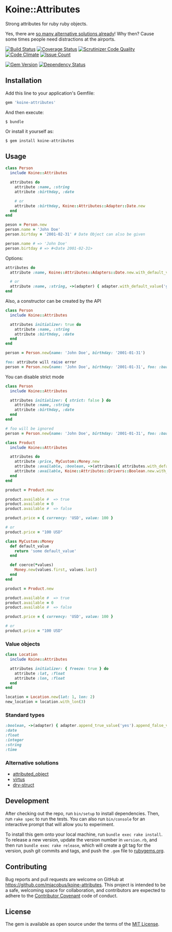 # Koine::Attributes

Strong attributes for ruby ruby objects.

Yes, there are [so many alternative solutions already](#alternative-solutions)! Why then? Cause some times people need distractions at the airports.

[![Build Status](https://travis-ci.org/mjacobus/koine-attributes.svg?branch=master)](https://travis-ci.org/mjacobus/koine-attributes)
[![Coverage Status](https://coveralls.io/repos/github/mjacobus/koine-attributes/badge.svg?branch=master)](https://coveralls.io/github/mjacobus/koine-attributes?branch=master)
[![Scrutinizer Code Quality](https://scrutinizer-ci.com/g/mjacobus/koine-attributes/badges/quality-score.png?b=master)](https://scrutinizer-ci.com/g/mjacobus/koine-attributes/?branch=master)
[![Code Climate](https://codeclimate.com/github/mjacobus/koine-attributes/badges/gpa.svg)](https://codeclimate.com/github/mjacobus/koine-attributes)
[![Issue Count](https://codeclimate.com/github/mjacobus/koine-attributes/badges/issue_count.svg)](https://codeclimate.com/github/mjacobus/koine-attributes)

[![Gem Version](https://badge.fury.io/rb/koine-attributes.svg)](https://badge.fury.io/rb/koine-command_bus)
[![Dependency Status](https://gemnasium.com/badges/github.com/mjacobus/koine-attributes.svg)](https://gemnasium.com/github.com/mjacobus/koine-attributes)

## Installation

Add this line to your application's Gemfile:

```ruby
gem 'koine-attributes'
```

And then execute:

    $ bundle

Or install it yourself as:

    $ gem install koine-attributes

## Usage

 ```ruby
 class Person
   include Koine::Attributes

   attributes do
     attribute :name, :string
     attribute :birthday, :date

     # or
     attribute :birthday, Koine::Attributes::Adapter::Date.new
   end
 end

 peson = Person.new
 person.name = 'John Doe'
 person.birtday = '2001-02-31' # Date Object can also be given

 person.name # => 'John Doe'
 person.birtday # => #<Date 2001-02-31>
 ```

Options:

 ```ruby
 attributes do
   attribute :name, Koine::Attributes::Adapters::Date.new.with_default_value('guest')

   # or
   attribute :name, :string, ->(adapter) { adapter.with_default_value('guest') }
 end
```

 Also, a constructor can be created by the API

 ```ruby
 class Person
   include Koine::Attributes

   attributes initializer: true do
     attribute :name, :string
     attribute :birthday, :date
   end
 end

 person = Person.new(name: 'John Doe', birthday: '2001-01-31')

 foo: attribute will raise error
 person = Person.new(name: 'John Doe', birthday: '2001-01-31', foo: :bar)
 ```

 You can disable strict mode

 ```ruby
 class Person
   include Koine::Attributes

   attributes initializer: { strict: false } do
     attribute :name, :string
     attribute :birthday, :date
   end
 end

 # foo will be ignored
 person = Person.new(name: 'John Doe', birthday: '2001-01-31', foo: :bar)
 ```

```ruby
class Product
  include Koine::Attributes

  attributes do
    attribute :price, MyCustom::Money.new
    attribute :available, :boolean, ->(attribues){ attributes.with_default_value(true) }
    attribute :available, Koine::Attributes::Drivers::Boolean.new.with_default_value(true)
  end
end

product = Product.new

product.available #  => true
product.available = 0
product.available #  => false

product.price = { currency: 'USD', value: 100 }

# or
product.price = "100 USD"
```

```ruby
class MyCustom::Money
  def default_value
    return 'some default_value'
  end

  def coerce(*values)
    Money.new(values.first, values.last)
  end
end

product = Product.new

product.available #  => true
product.available = 0
product.available #  => false

product.price = { currency: 'USD', value: 100 }

# or
product.price = "100 USD"
```

### Value objects

```ruby
class Location
  include Koine::Attributes

  attributes initializer: { freeze: true } do
    attribute :lat, :float
    attribute :lon, :float
  end
end

location = Location.new(lat: 1, lon: 2)
new_location = location.with_lon(3)
```

### Standard types

```ruby
:boolean, ->(adapter) { adapter.append_true_value('yes').append_false_value('no') }
:date
:float
:integer
:string
:time
```

### Alternative solutions

- [attributed_object](https://github.com/jgroeneveld/attributed_object)
- [virtus](https://github.com/solnic/virtus)
- [dry-struct](https://github.com/dry-rb/dry-struct)

## Development

After checking out the repo, run `bin/setup` to install dependencies. Then, run `rake spec` to run the tests. You can also run `bin/console` for an interactive prompt that will allow you to experiment.

To install this gem onto your local machine, run `bundle exec rake install`. To release a new version, update the version number in `version.rb`, and then run `bundle exec rake release`, which will create a git tag for the version, push git commits and tags, and push the `.gem` file to [rubygems.org](https://rubygems.org).

## Contributing

Bug reports and pull requests are welcome on GitHub at https://github.com/mjacobus/koine-attributes. This project is intended to be a safe, welcoming space for collaboration, and contributors are expected to adhere to the [Contributor Covenant](http://contributor-covenant.org) code of conduct.


## License

The gem is available as open source under the terms of the [MIT License](http://opensource.org/licenses/MIT).

